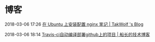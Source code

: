 # 博客

2018-03-06 17:26 [在 Ubuntu 上安装配置 nginx 笔记 | TakWolf 's Blog](http://blog.takwolf.com/2016/10/19/setup-nginx-on-ubuntu/index.html)

2018-03-06 18:14 [Travis-ci自动编译部署github上的项目 | 船长的技术博客](https://troyyang.com/2017/06/24/Travis_Auto_Build_Deploy_Github_Projects/)



